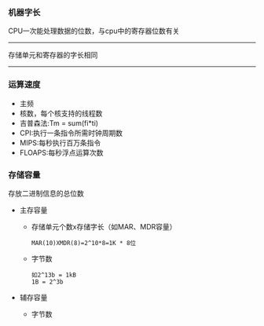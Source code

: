 ### 机器字长

CPU一次能处理数据的位数，与cpu中的寄存器位数有关

---

存储单元和寄存器的字长相同

---

### 运算速度

* 主频
* 核数，每个核支持的线程数
* 吉普森法:Tm = sum\(fi\*ti\)
* CPI:执行一条指令所需时钟周期数
* MIPS:每秒执行百万条指令
* FLOAPS:每秒浮点运算次数

### 存储容量

存放二进制信息的总位数

* 主存容量

  * 存储单元个数x存储字长（如MAR、MDR容量）
    ```
    MAR(10)XMDR(8)=2^10*8=1K * 8位
    ```
  * 字节数

    ```
    如2^13b = 1kB 
    1B = 2^3b
    ```

* 辅存容量
  * 字节数



